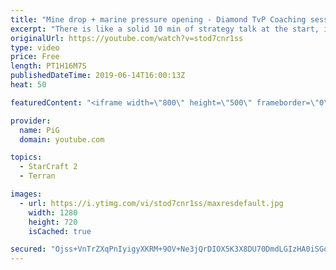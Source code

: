 ```yaml
---
title: "Mine drop + marine pressure opening - Diamond TvP Coaching session"
excerpt: "There is like a solid 10 min of strategy talk at the start, if you are not interested feel free to skip this ;)   Like the content? Then consider to leave a thumbs up and subscribe! ;) Videos don’t appear in your feed and you want to get notified about new uploads? Press the bell Icon :) -- Watch live"
originalUrl: https://youtube.com/watch?v=stod7cnr1ss
type: video
price: Free
length: PT1H16M7S
publishedDateTime: 2019-06-14T16:00:13Z
heat: 50

featuredContent: "<iframe width=\"800\" height=\"500\" frameborder=\"0\" src=\"https://www.youtube.com/embed/stod7cnr1ss\" allow=\"accelerometer; autoplay; encrypted-media; gyroscope; picture-in-picture\" allowfullscreen></iframe>"

provider:
  name: PiG
  domain: youtube.com

topics:
  - StarCraft 2
  - Terran

images:
  - url: https://i.ytimg.com/vi/stod7cnr1ss/maxresdefault.jpg
    width: 1280
    height: 720
    isCached: true

secured: "Ojss+VnTrZXqPnIyigyXKRM+9OV+Ne3jQrDIOX5K3X8DU70DmdLGIzHA0iSGqAEwWiPrfax9TxcUI8kAcQpgcackRrJGRpoV88HX88etZ2c3HC/UkTiDQd3kPunDGNrZCIUdrlJvh0fATMmQPUmWwZgxkbMabP+P2Fp6CYW/Zmyux1DMG7GzQgTaAiBUyd6pTeTCn7vWxAv/+CP4FE+y9Co1oEtw0zHwLsmOr2mfqqW+7Dfjmcv5sXjaMC5kzRWVsvjj9DXhtQFli8eoESHFhZ24QOBFkqgzN2tOx8W9c9Ph3zm+YwWz2R3v9QPk2tAu8K8PrEdVO2i5XC9hqj8/av2AYEOph83Tj1L/9+CTnw+KChvr2N0daHZoh3OS3ZJ5AxPhGmHMAAct/W8brzPu23wL8ReupOqUJ5fEbZGByoI=;1/H1CRFP21OdcuXCes8M1Q=="
---
```


